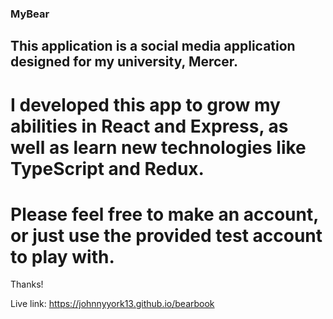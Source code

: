 ### MyBear

## This application is a social media application designed for my university, Mercer. 

# I developed this app to grow my abilities in React and Express, as well as learn new technologies like TypeScript and Redux.

# Please feel free to make an account, or just use the provided test account to play with. 

Thanks!

Live link: https://johnnyyork13.github.io/bearbook
